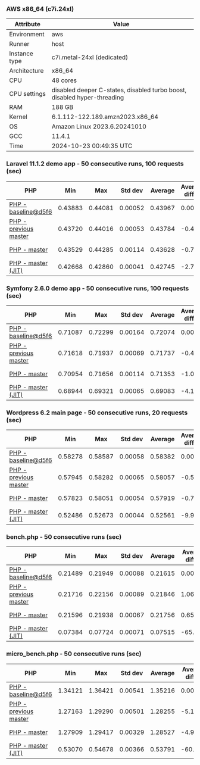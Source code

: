 ### AWS x86_64 (c7i.24xl)

|  Attribute    |     Value      |
|---------------|----------------|
| Environment   |aws|
| Runner        |host|
| Instance type |c7i.metal-24xl (dedicated)|
| Architecture  |x86_64
| CPU           |48 cores|
| CPU settings  |disabled deeper C-states, disabled turbo boost, disabled hyper-threading|
| RAM           |188 GB|
| Kernel        |6.1.112-122.189.amzn2023.x86_64|
| OS            |Amazon Linux 2023.6.20241010|
| GCC           |11.4.1|
| Time          |2024-10-23 00:49:35 UTC|

### Laravel 11.1.2 demo app - 50 consecutive runs, 100 requests (sec)

|     PHP     |     Min     |     Max     |    Std dev   |   Average  |  Average diff % |   Median   | Median diff % |     Memory    |
|-------------|-------------|-------------|--------------|------------|-----------------|------------|---------------|---------------|
|[PHP - baseline@d5f6](https://github.com/php/php-src/commit/d5f6e56610)|0.43883|0.44081|0.00052|0.43967|0.00%|0.43960|0.00%|41.86 MB|
|[PHP - previous master](https://github.com/php/php-src/commit/6dd67bbb76)|0.43720|0.44016|0.00053|0.43784|-0.42%|0.43777|-0.42%|41.77 MB|
|[PHP - master](https://github.com/php/php-src/commit/55e8ebe29b)|0.43529|0.44285|0.00114|0.43628|-0.77%|0.43604|-0.81%|41.74 MB|
|[PHP - master (JIT)](https://github.com/php/php-src/commit/55e8ebe29b)|0.42668|0.42860|0.00041|0.42745|-2.78%|0.42744|-2.77%|50.75 MB|

### Symfony 2.6.0 demo app - 50 consecutive runs, 100 requests (sec)

|     PHP     |     Min     |     Max     |    Std dev   |   Average  |  Average diff % |   Median   | Median diff % |     Memory    |
|-------------|-------------|-------------|--------------|------------|-----------------|------------|---------------|---------------|
|[PHP - baseline@d5f6](https://github.com/php/php-src/commit/d5f6e56610)|0.71087|0.72299|0.00164|0.72074|0.00%|0.72083|0.00%|37.38 MB|
|[PHP - previous master](https://github.com/php/php-src/commit/6dd67bbb76)|0.71618|0.71937|0.00069|0.71737|-0.47%|0.71721|-0.50%|37.35 MB|
|[PHP - master](https://github.com/php/php-src/commit/55e8ebe29b)|0.70954|0.71656|0.00114|0.71353|-1.00%|0.71330|-1.04%|37.32 MB|
|[PHP - master (JIT)](https://github.com/php/php-src/commit/55e8ebe29b)|0.68944|0.69321|0.00065|0.69083|-4.15%|0.69086|-4.16%|44.46 MB|

### Wordpress 6.2 main page - 50 consecutive runs, 20 requests (sec)

|     PHP     |     Min     |     Max     |    Std dev   |   Average  |  Average diff % |   Median   | Median diff % |     Memory    |
|-------------|-------------|-------------|--------------|------------|-----------------|------------|---------------|---------------|
|[PHP - baseline@d5f6](https://github.com/php/php-src/commit/d5f6e56610)|0.58278|0.58587|0.00058|0.58382|0.00%|0.58377|0.00%|43.00 MB|
|[PHP - previous master](https://github.com/php/php-src/commit/6dd67bbb76)|0.57945|0.58282|0.00065|0.58057|-0.56%|0.58046|-0.57%|42.91 MB|
|[PHP - master](https://github.com/php/php-src/commit/55e8ebe29b)|0.57823|0.58051|0.00054|0.57919|-0.79%|0.57915|-0.79%|42.88 MB|
|[PHP - master (JIT)](https://github.com/php/php-src/commit/55e8ebe29b)|0.52486|0.52673|0.00044|0.52561|-9.97%|0.52552|-9.98%|61.88 MB|

### bench.php - 50 consecutive runs (sec)

|     PHP     |     Min     |     Max     |    Std dev   |   Average  |  Average diff % |   Median   | Median diff % |     Memory    |
|-------------|-------------|-------------|--------------|------------|-----------------|------------|---------------|---------------|
|[PHP - baseline@d5f6](https://github.com/php/php-src/commit/d5f6e56610)|0.21489|0.21949|0.00088|0.21615|0.00%|0.21594|0.00%|26.17 MB|
|[PHP - previous master](https://github.com/php/php-src/commit/6dd67bbb76)|0.21716|0.22156|0.00089|0.21846|1.06%|0.21828|1.09%|26.14 MB|
|[PHP - master](https://github.com/php/php-src/commit/55e8ebe29b)|0.21596|0.21938|0.00067|0.21756|0.65%|0.21760|0.77%|26.10 MB|
|[PHP - master (JIT)](https://github.com/php/php-src/commit/55e8ebe29b)|0.07384|0.07724|0.00071|0.07515|-65.23%|0.07504|-65.25%|27.23 MB|

### micro_bench.php - 50 consecutive runs (sec)

|     PHP     |     Min     |     Max     |    Std dev   |   Average  |  Average diff % |   Median   | Median diff % |     Memory    |
|-------------|-------------|-------------|--------------|------------|-----------------|------------|---------------|---------------|
|[PHP - baseline@d5f6](https://github.com/php/php-src/commit/d5f6e56610)|1.34121|1.36421|0.00541|1.35216|0.00%|1.35122|0.00%|20.42 MB|
|[PHP - previous master](https://github.com/php/php-src/commit/6dd67bbb76)|1.27163|1.29290|0.00501|1.28255|-5.15%|1.28284|-5.06%|20.39 MB|
|[PHP - master](https://github.com/php/php-src/commit/55e8ebe29b)|1.27909|1.29417|0.00329|1.28527|-4.95%|1.28505|-4.90%|20.36 MB|
|[PHP - master (JIT)](https://github.com/php/php-src/commit/55e8ebe29b)|0.53070|0.54678|0.00366|0.53791|-60.22%|0.53745|-60.23%|21.64 MB|
